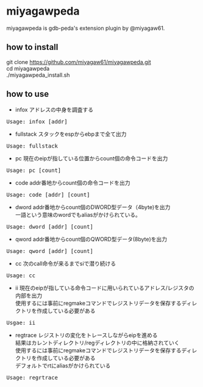 miyagawpeda
===========

miyagawpeda is gdb-peda's extension plugin by @miyagaw61.  

how to install
--------------

git clone https://github.com/miyagaw61/miyagawpeda.git  
cd miyagawpeda  
./miyagawpeda_install.sh  

how to use
----------

* infox
アドレスの中身を調査する  
<pre>
Usage: infox [addr]
</pre>

* fullstack
スタックをespからebpまで全て出力  
<pre>
Usage: fullstack
</pre>

* pc
現在のeipが指している位置からcount個の命令コードを出力
<pre>
Usage: pc [count]
</pre>

* code
addr番地からcount個の命令コードを出力
<pre>
Usage: code [addr] [count]
</pre>

* dword
addr番地からcount個のDWORD型データ（4byte)を出力  
一語という意味のwordでもaliasがかけられている。
<pre>
Usage: dword [addr] [count]
</pre>

* qword
addr番地からcount個のQWORD型データ(8byte)を出力
<pre>
Usage: qword [addr] [count]
</pre>

* cc
次のcall命令が来るまでsiで潜り続ける
<pre>
Usage: cc
</pre>

* ii
現在のeipが指している命令コードに用いられているアドレス/レジスタの内部を出力  
使用するには事前にregmakeコマンドでレジストリデータを保存するディレクトリを作成している必要がある
<pre>
Usgae: ii
</pre>

* regtrace
レジストリの変化をトレースしながらeipを進める  
結果はカレントディレクトリ/regディレクトリの中に格納されていく  
使用するには事前にregmakeコマンドでレジストリデータを保存するディレクトリを作成している必要がある  
デフォルトでrtにaliasがかけられている
<pre>
Usage: regrtrace
</pre>
